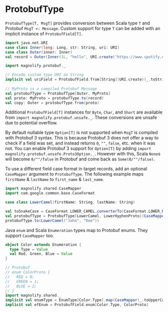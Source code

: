 ProtobufType
============

`ProtobufType[T, MsgT]` provides conversion between Scala type `T` and Protobuf `MsgT <: Message`. Custom support for type `T` can be added with an implicit instance of `ProtobufField[T]`.

```scala
import java.net.URI
case class Inner(long: Long, str: String, uri: URI)
case class Outer(inner: Inner)
val record = Outer(Inner(1L, "hello", URI.create("https://www.spotify.com")))

import magnolify.protobuf._

// Encode custom type URI as String
implicit val uriField = ProtobufField.from[String](URI.create)(_.toString)
 
// MyProto is a compiled Protobuf Message
val protobufType = ProtobufType[Outer, MyProto]
val proto: MyProto = protobufType.to(record)
val copy: Outer = protobufType.from(proto)
```

Additional `ProtobufField[T]` instances for `Byte`, `Char`, and `Short` are available from `import magnolify.protobuf.unsafe._`. These conversions are unsafe due to potential overflow.

By default nullable type `Option[T]` is not supported when `MsgT` is compiled with Protobuf 3 syntax. This is because Protobuf 3 does not offer a way to check if a field was set, and instead returns `0`, `""`, `false`, etc. when it was not. You can enable Protobuf 3 support for `Option[T]` by adding `import magnolify.protobuf.unsafe.Proto3Option._`. However with this, Scala `None`s will become `0/""/false` in Protobuf and come back as `Some(0/""/false)`.

To use a different field case format in target records, add an optional `CaseMapper` argument to `ProtobufType`. The following example maps `firstName` & `lastName` to `first_name` & `last_name`.

```scala
import magnolify.shared.CaseMapper
import com.google.common.base.CaseFormat

case class LowerCamel(firstName: String, lastName: String)

val toSnakeCase = CaseFormat.LOWER_CAMEL.converterTo(CaseFormat.LOWER_HYPHEN).convert _
val protobufType = ProtobufType[LowerCamel, LowerHyphenProto](CaseMapper(toSnakeCase))
protobufType.to(LowerCamel("John", "Doe"))
```

Java `enum` and Scala `Enumeration` types map to Protobuf enums. They support `CaseMapper` too.

```scala
object Color extends Enumeration {
  type Type = Value
  val Red, Green, Blue = Value
}

// Protobuf
// enum ColorProto {
//   RED = 0;
//   GREEN = 1;
//   BLUE = 2;
// }
import magnolify.shared._
implicit val enumType = EnumType[Color.Type].map(CaseMapper(_.toUpperCase))
implicit val efEnum = ProtobufField.enum[Color.Type, ColorProto]
```
